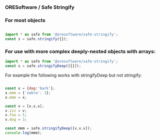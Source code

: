 
### ORESoftware / Safe Stringify

### For most objects

```js

import * as safe from '@oresoftware/safe-stringify';
const s = safe.stringify({});

```


### For use with more complex deeply-nested objects with arrays:

```js
import * as safe from '@oresoftware/safe-stringify';
const s = safe.stringifyDeep([{}]);

```

For example the following works with stringifyDeep but not stringify:

```js

const x = {dog:'bark'};
x.mmm = {'zebra': 3};
x.mmm = x;

const v = [x,x,x];
v.zzz = v;
v.foo = 5;
v.dog = 3;

const mmm = safe.stringifyDeep([v,v,v]);
console.log(mmm);

```
